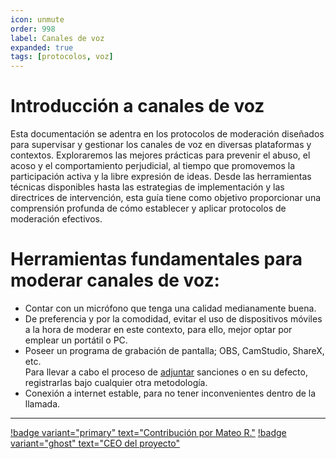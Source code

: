 ```yaml
---
icon: unmute
order: 998
label: Canales de voz
expanded: true
tags: [protocolos, voz]
---
```

# Introducción a canales de voz
Esta documentación se adentra en los protocolos de moderación diseñados para supervisar y gestionar los canales de voz en diversas plataformas y contextos. Exploraremos las mejores prácticas para prevenir el abuso, el acoso y el comportamiento perjudicial, al tiempo que promovemos la participación activa y la libre expresión de ideas. Desde las herramientas técnicas disponibles hasta las estrategias de implementación y las directrices de intervención, esta guía tiene como objetivo proporcionar una comprensión profunda de cómo establecer y aplicar protocolos de moderación efectivos.

# Herramientas fundamentales para moderar canales de voz:
- Contar con un micrófono que tenga una calidad medianamente buena.
- De preferencia y por la comodidad, evitar el uso de dispositivos móviles a la hora de moderar en este contexto, para ello, mejor optar por emplear un portátil o PC.
- Poseer un programa de grabación de pantalla; OBS, CamStudio, ShareX, etc.<br>
Para llevar a cabo el proceso de [adjuntar](../../nuestro-discord/utilidades/adjuntar-casos.md) sanciones o en su defecto, registrarlas bajo cualquier otra metodología.
- Conexión a internet estable, para no tener inconvenientes dentro de la llamada.

---
[!badge variant="primary" text="Contribución por Mateo R."](https://mateo.ltd/) [!badge variant="ghost" text="CEO del proyecto"](https://mateo.ltd/)